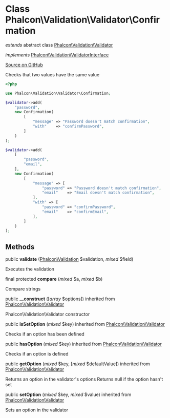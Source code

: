 # Class **Phalcon\\Validation\\Validator\\Confirmation**

*extends* abstract class [Phalcon\Validation\Validator](/en/3.1.2/api/Phalcon_Validation_Validator)

*implements* [Phalcon\Validation\ValidatorInterface](/en/3.1.2/api/Phalcon_Validation_ValidatorInterface)

<a href="https://github.com/phalcon/cphalcon/blob/master/phalcon/validation/validator/confirmation.zep" class="btn btn-default btn-sm">Source on GitHub</a>

Checks that two values have the same value

```php
<?php

use Phalcon\Validation\Validator\Confirmation;

$validator->add(
    "password",
    new Confirmation(
        [
            "message" => "Password doesn't match confirmation",
            "with"    => "confirmPassword",
        ]
    )
);

$validator->add(
    [
        "password",
        "email",
    ],
    new Confirmation(
        [
            "message" => [
                "password" => "Password doesn't match confirmation",
                "email"    => "Email doesn't match confirmation",
            ],
            "with" => [
                "password" => "confirmPassword",
                "email"    => "confirmEmail",
            ],
        ]
    )
);

```


## Methods
public  **validate** ([Phalcon\Validation](/en/3.1.2/api/Phalcon_Validation) $validation, *mixed* $field)

Executes the validation



final protected  **compare** (*mixed* $a, *mixed* $b)

Compare strings



public  **__construct** ([*array* $options]) inherited from [Phalcon\Validation\Validator](/en/3.1.2/api/Phalcon_Validation_Validator)

Phalcon\\Validation\\Validator constructor



public  **isSetOption** (*mixed* $key) inherited from [Phalcon\Validation\Validator](/en/3.1.2/api/Phalcon_Validation_Validator)

Checks if an option has been defined



public  **hasOption** (*mixed* $key) inherited from [Phalcon\Validation\Validator](/en/3.1.2/api/Phalcon_Validation_Validator)

Checks if an option is defined



public  **getOption** (*mixed* $key, [*mixed* $defaultValue]) inherited from [Phalcon\Validation\Validator](/en/3.1.2/api/Phalcon_Validation_Validator)

Returns an option in the validator's options
Returns null if the option hasn't set



public  **setOption** (*mixed* $key, *mixed* $value) inherited from [Phalcon\Validation\Validator](/en/3.1.2/api/Phalcon_Validation_Validator)

Sets an option in the validator




